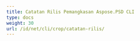 ```yaml
---
title: Catatan Rilis Pemangkasan Aspose.PSD CLI
type: docs
weight: 30
url: /id/net/cli/crop/catatan-rilis/
---
```


